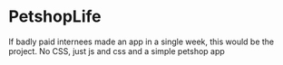 # PetshopLife
If badly paid internees made an app in a single week, this would be the project. No CSS, just js and css and a simple petshop app
